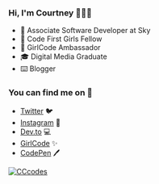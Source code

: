 ### Hi, I'm Courtney 👩‍💻💫

<!--
**Court191/Court191** is a ✨ _special_ ✨ repository because its `README.md` (this file) appears on your GitHub profile.

Here are some ideas to get you started:

- 🔭 I’m currently working on ...
- 🌱 I’m currently learning ...
- 👯 I’m looking to collaborate on ...
- 🤔 I’m looking for help with ...
- 💬 Ask me about ...
- 📫 How to reach me: ...
- 😄 Pronouns: ...
- ⚡ Fun fact: ...
-->
- 💛 Associate Software Developer at Sky
- 🌸 Code First Girls Fellow
- 🚀 GirlCode Ambassador 
- 🎓 Digital Media Graduate 
- ⌨️ Blogger 

### You can find me on 💌

* [Twitter](https://twitter.com/CCcodes_x) 🐦
* [Instagram](https://www.instagram.com/CCcodes_x/) 📸
* [Dev.to](https://dev.to/court191) 💻 
* [GirlCode](https://www.girl-code.co.uk/courtneycox) ✨
* [CodePen](https://codepen.io/Court191) 🖊️

[![CCcodes](https://img.shields.io/badge/CCcodes-Woman%20In%20Tech-pink)](https://twitter.com/CCcodes_x)

